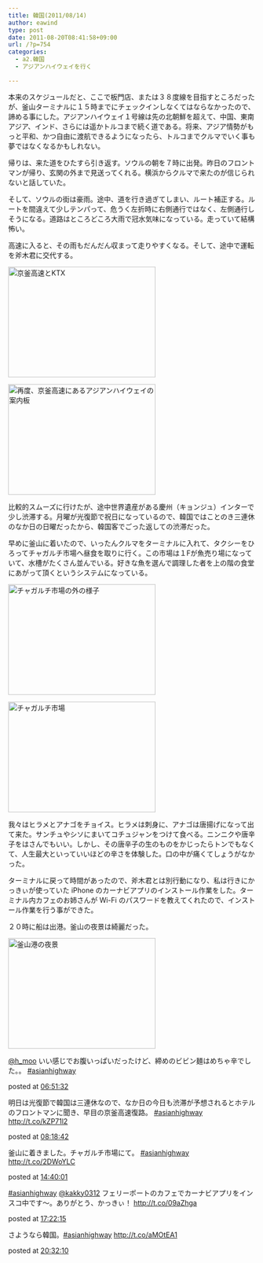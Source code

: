 ```yaml
---
title: 韓国(2011/08/14)
author: eawind
type: post
date: 2011-08-20T08:41:58+09:00
url: /?p=754
categories:
  - a2.韓国
  - アジアンハイウェイを行く

---
```

本来のスケジュールだと、ここで板門店、または３８度線を目指すところだったが、釜山ターミナルに１５時までにチェックインしなくてはならなかったので、諦める事にした。アジアンハイウェイ１号線は先の北朝鮮を超えて、中国、東南アジア、インド、さらには遥かトルコまで続く道である。将来、アジア情勢がもっと平和、かつ自由に渡航できるようになったら、トルコまでクルマでいく事も夢ではなくなるかもしれない。

帰りは、来た道をひたすら引き返す。ソウルの朝を７時に出発。昨日のフロントマンが帰り、玄関の外まで見送ってくれる。横浜からクルマで来たのが信じられないと話していた。

そして、ソウルの街は豪雨。途中、道を行き過ぎてしまい、ルート補正する。ルートを間違えて少しテンパって、危うく左折時に右側通行ではなく、左側通行しそうになる。道路はところどころ大雨で冠水気味になっている。走っていて結構怖い。

高速に入ると、その雨もだんだん収まって走りやすくなる。そして、途中で運転を斧木君に交代する。

[<img class="alignnone size-medium wp-image-648" alt="京釜高速とKTX" src="/img/wp/2011/08/CIMG17501.jpg" width="300" height="225" />][1]

[<img class="alignnone size-medium wp-image-649" alt="再度、京釜高速にあるアジアンハイウェイの案内板" src="/img/wp/2011/08/CIMG17511.jpg" width="300" height="225" />][2]

<div>
  比較的スムーズに行けたが、途中世界遺産がある慶州（キョンジュ）インターで少し渋滞する。月曜が光復節で祝日になっているので、韓国ではことのき三連休のなか日の日曜だったから、韓国客でごった返しての渋滞だった。
</div>

早めに釜山に着いたので、いったんクルマをターミナルに入れて、タクシーをひろってチャガルチ市場へ昼食を取りに行く。この市場は１Fが魚売り場になっていて、水槽がたくさん並んでいる。好きな魚を選んで調理した者を上の階の食堂にあがって頂くというシステムになっている。

[<img class="alignnone size-medium wp-image-651" alt="チャガルチ市場の外の様子" src="/img/wp/2011/08/CIMG17571.jpg" width="300" height="225" />][3]

[<img class="alignnone size-medium wp-image-652" alt="チャガルチ市場" src="/img/wp/2011/08/CIMG17551.jpg" width="300" height="225" />][4]

我々はヒラメとアナゴをチョイス。ヒラメは刺身に、アナゴは唐揚げになって出て来た。サンチュやシソにまいてコチュジャンをつけて食べる。ニンニクや唐辛子をはさんでもいい。しかし、その唐辛子の生のものをかじったらトンでもなくて、人生最大といっていいほどの辛さを体験した。口の中が痛くてしょうがなかった。

<div>
  ターミナルに戻って時間があったので、斧木君とは別行動になり、私は行きにかっきぃが使っていた iPhone のカーナビアプリのインストール作業をした。ターミナル内カフェのお姉さんが Wi-Fi のパスワードを教えてくれたので、インストール作業を行う事ができた。
</div>

２０時に船は出港。釜山の夜景は綺麗だった。

[<img class="alignnone size-medium wp-image-653" alt="釜山港の夜景" src="/img/wp/2011/08/CIMG17631.jpg" width="300" height="225" />][5]

<div class="tl-tweet">
  <p class="tl-text">
    <a href="http://twitter.com/h_moo" target="_blank">@h_moo</a> いい感じでお腹いっぱいだったけど、締めのビビン麺はめちゃ辛でした。。 <a href="http://twitter.com/search?q=%23asianhighway" target="_blank">#asianhighway</a>
  </p>
  
  <p class="tl-posted">
    posted at <a href="http://twitter.com/eawind/status/102497541656031232" target="_blank">06:51:32</a>
  </p>
</div>

<div class="tl-tweet">
  <p class="tl-text">
    明日は光復節で韓国は三連休なので、なか日の今日も渋滞が予想されるとホテルのフロントマンに聞き、早目の京釜高速復路。 <a href="http://twitter.com/search?q=%23asianhighway" target="_blank">#asianhighway</a> <a href="http://t.co/kZP71l2" target="_blank">http://t.co/kZP71l2</a>
  </p>
  
  <p class="tl-posted">
    posted at <a href="http://twitter.com/eawind/status/102519476288892928" target="_blank">08:18:42</a>
  </p>
</div>

<div class="tl-tweet">
  <p class="tl-text">
    釜山に着きました。チャガルチ市場にて。 <a href="http://twitter.com/search?q=%23asianhighway" target="_blank">#asianhighway</a> <a href="http://t.co/2DWoYLC" target="_blank">http://t.co/2DWoYLC</a>
  </p>
  
  <p class="tl-posted">
    posted at <a href="http://twitter.com/eawind/status/102615438084669440" target="_blank">14:40:01</a>
  </p>
</div>

<div class="tl-tweet">
  <p class="tl-text">
    <a href="http://twitter.com/search?q=%23asianhighway" target="_blank">#asianhighway</a> <a href="http://twitter.com/kakky0312" target="_blank">@kakky0312</a> フェリーポートのカフェでカーナビアプリをインスコ中です〜。ありがとう、かっきぃ！ <a href="http://t.co/09aZhga" target="_blank">http://t.co/09aZhga</a>
  </p>
  
  <p class="tl-posted">
    posted at <a href="http://twitter.com/eawind/status/102656266207379456" target="_blank">17:22:15</a>
  </p>
</div>

<div class="tl-tweet">
  <p class="tl-text">
    さようなら韓国。<a href="http://twitter.com/search?q=%23asianhighway" target="_blank">#asianhighway</a> <a href="http://t.co/aMOtEA1" target="_blank">http://t.co/aMOtEA1</a>
  </p>
  
  <p class="tl-posted">
    posted at <a href="http://twitter.com/eawind/status/102704059034779648" target="_blank">20:32:10</a>
  </p>
</div>

 [1]: /img/wp/2011/08/CIMG17501.jpg
 [2]: /img/wp/2011/08/CIMG17511.jpg
 [3]: /img/wp/2011/08/CIMG17571.jpg
 [4]: /img/wp/2011/08/CIMG17551.jpg
 [5]: /img/wp/2011/08/CIMG17631.jpg
